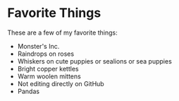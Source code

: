 # Favorite Things

These are a few of my favorite things:

- Monster's Inc.
- Raindrops on roses
- Whiskers on cute puppies or sealions or sea puppies
- Bright copper kettles
- Warm woolen mittens
- Not editing directly on GitHub
- Pandas

